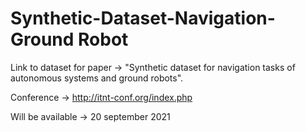 # Synthetic-Dataset-Navigation-Ground Robot

Link to dataset for paper ->  "Synthetic dataset for navigation tasks of autonomous systems and ground robots".

Conference -> http://itnt-conf.org/index.php

Will be available ->  20 september 2021
